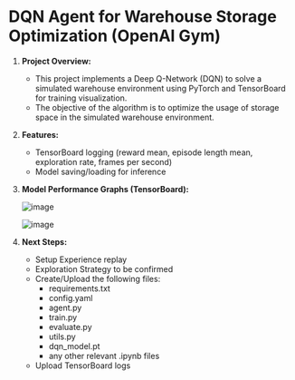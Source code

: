 # DQN Agent for Warehouse Storage Optimization (OpenAI Gym)

1. **Project Overview:** 
	- This project implements a Deep Q-Network (DQN) to solve a simulated warehouse environment using PyTorch and TensorBoard for training visualization.
	- The objective of the algorithm is to optimize the usage of storage space in the simulated warehouse environment.
	  

2. **Features:**
	
	- TensorBoard logging (reward mean, episode length mean, exploration rate, frames per second)
	- Model saving/loading for inference 

3. **Model Performance Graphs (TensorBoard):**

   	![image](https://github.com/user-attachments/assets/1c5a7408-27ce-4ad8-a873-0b6695bee22e)


   	![image](https://github.com/user-attachments/assets/8f0e34e2-4471-4249-89ef-4b77f1046f28)


   
5. **Next Steps:**

   	- Setup Experience replay
   	- Exploration Strategy to be confirmed
   	- Create/Upload the following files:
   	   - requirements.txt
   	   - config.yaml
   	   - agent.py
   	   - train.py
   	   - evaluate.py
   	   - utils.py
   	   - dqn_model.pt
   	   - any other relevant .ipynb files
	- Upload TensorBoard logs

